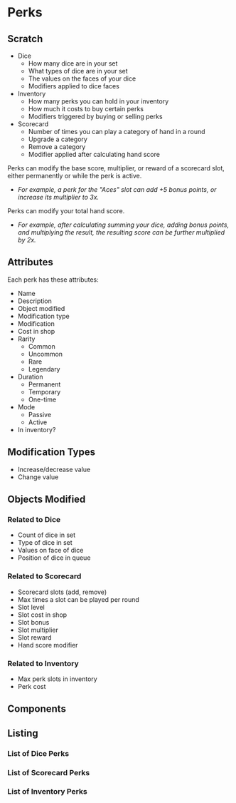 # Perks

## Scratch

- Dice
  - How many dice are in your set
  - What types of dice are in your set
  - The values on the faces of your dice
  - Modifiers applied to dice faces
- Inventory
  - How many perks you can hold in your inventory
  - How much it costs to buy certain perks
  - Modifiers triggered by buying or selling perks
- Scorecard
  - Number of times you can play a category of hand in a round
  - Upgrade a category
  - Remove a category
  - Modifier applied after calculating hand score


Perks can modify the base score, multiplier, or reward of a scorecard slot, either permanently or while the perk is active.

- *For example, a perk for the "Aces" slot can add +5 bonus points, or increase its multiplier to 3x.*

Perks can modify your total hand score.

- *For example, after calculating summing your dice, adding bonus points, and multiplying the result, the resulting score can be further multiplied by 2x.*


## Attributes

Each perk has these attributes:

- Name
- Description
- Object modified
- Modification type
- Modification
- Cost in shop
- Rarity
  - Common
  - Uncommon
  - Rare
  - Legendary
- Duration
  - Permanent
  - Temporary
  - One-time
- Mode
  - Passive
  - Active
- In inventory?

## Modification Types

- Increase/decrease value
- Change value


## Objects Modified

### Related to Dice

- Count of dice in set
- Type of dice in set
- Values on face of dice
- Position of dice in queue

### Related to Scorecard

- Scorecard slots (add, remove)
- Max times a slot can be played per round
- Slot level
- Slot cost in shop
- Slot bonus
- Slot multiplier
- Slot reward
- Hand score modifier

### Related to Inventory

- Max perk slots in inventory
- Perk cost

## Components

## Listing

### List of Dice Perks

### List of Scorecard Perks

### List of Inventory Perks

